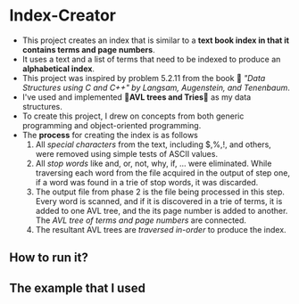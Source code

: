 # Index-Creator

+ This project creates an index that is similar to a **text book index in that it contains terms and page numbers**. 
+ It uses a text and a list of terms that need to be indexed to produce an **alphabetical index**.
+ This project was inspired by problem 5.2.11 from the book :blue_book: *"Data Structures using C and C++" by Langsam, Augenstein, and Tenenbaum*. 
+ I've used and implemented :palm_tree:**AVL trees and Tries**:deciduous_tree: as my data structures.
+ To create this project, I drew on concepts from both generic programming and object-oriented programming. 
+ The **process** for creating the index is as follows 
    1. All *special characters* from the text, including $,%,!, and others, were removed using simple tests of ASCII values.
    2. All *stop words* like and, or, not, why, if, … were eliminated. While traversing each word from the file acquired in the output of step one, if a word was found in a trie of stop words, it was discarded.
    3. The output file from phase 2 is the file being processed in this step. Every word is scanned, and if it is discovered in a trie of terms, it is added to one AVL tree, and the its page number is added to another. The *AVL tree of terms and page numbers* are connected.
    4. The resultant AVL trees are *traversed in-order* to produce the index.  

## How to run it?

## The example that I used
